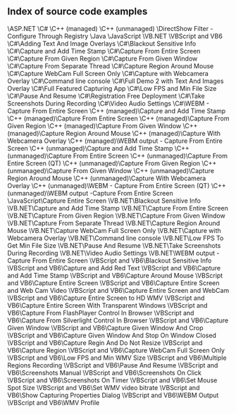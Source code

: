## Index of source code examples


\ASP.NET
\C#
\C++ (managed)
\C++ (unmanaged)
\DirectShow Filter - Configure Through Registry
\Java
\JavaScript
\VB.NET
\VBScript and VB6
\C#\Adding Text And Image Overlays
\C#\Blackout Sensitive Info
\C#\Capture and Add Time Stamp
\C#\Capture From Entire Screen
\C#\Capture From Given Region
\C#\Capture From Given Window
\C#\Capture From Separate Thread
\C#\Capture Region Around Mouse
\C#\Capture WebCam Full Screen Only
\C#\Capture with Webcamera Overlay
\C#\Command line console
\C#\Full Demo 2 with Text And Images Overlay
\C#\Full Featured Capturing App
\C#\Low FPS and Min File Size
\C#\Pause And Resume
\C#\Registration Free Deployment
\C#\Take Screenshots During Recording
\C#\Video Audio Settings
\C#\WEBM - Capture From Entire Screen
\C++ (managed)\Capture and Add Time Stamp
\C++ (managed)\Capture From Entire Screen
\C++ (managed)\Capture From Given Region
\C++ (managed)\Capture From Given Window
\C++ (managed)\Capture Region Around Mouse
\C++ (managed)\Capture With Webcamera Overlay
\C++ (managed)\WEBM output - Capture From Entire Screen
\C++ (unmanaged)\Capture and Add Time Stamp
\C++ (unmanaged)\Capture From Entire Screen
\C++ (unmanaged)\Capture From Entire Screen (QT)
\C++ (unmanaged)\Capture From Given Region
\C++ (unmanaged)\Capture From Given Window
\C++ (unmanaged)\Capture Region Around Mouse
\C++ (unmanaged)\Capture With Webcamera Overlay
\C++ (unmanaged)\WEBM - Capture From Entire Screen (QT)
\C++ (unmanaged)\WEBM output -Capture From Entire Screen
\JavaScript\Capture Entire Screen
\VB.NET\Blackout Sensitive Info
\VB.NET\Capture and Add Time Stamp
\VB.NET\Capture From Entire Screen
\VB.NET\Capture From Given Region
\VB.NET\Capture From Given Window
\VB.NET\Capture From Separate Thread
\VB.NET\Capture Region Around Mouse
\VB.NET\Capture WebCam Full Screen Only
\VB.NET\Capture with Webcamera Overlay
\VB.NET\Command line console
\VB.NET\Low FPS To Get Min File Size
\VB.NET\Pause And Resume
\VB.NET\Take Screenshots During Recording
\VB.NET\Video Audio Settings
\VB.NET\WEBM output - Capture From Entire Screen
\VBScript and VB6\Blackout Sensitive Info
\VBScript and VB6\Capture and Add Red Text
\VBScript and VB6\Capture and Add Time Stamp
\VBScript and VB6\Capture Around Mouse
\VBScript and VB6\Capture Entire Screen
\VBScript and VB6\Capture Entire Screen and Web Cam Video
\VBScript and VB6\Capture Entire Screen and WebCam
\VBScript and VB6\Capture Entire Screen to HD WMV
\VBScript and VB6\Capture Entire Screen With Transparent Windows
\VBScript and VB6\Capture From FlashPlayer Control In Browser
\VBScript and VB6\Capture From Silverlight Control In Browser
\VBScript and VB6\Capture Given Window
\VBScript and VB6\Capture Given Window And Crop
\VBScript and VB6\Capture Given Window And Stop On Window Closed
\VBScript and VB6\Capture Regin And Do Not Resize
\VBScript and VB6\Capture Region
\VBScript and VB6\Capture WebCam Full Screen Only
\VBScript and VB6\Low FPS and Min WMV Size
\VBScript and VB6\Multiple Regions Recording
\VBScript and VB6\Pause And Resume
\VBScript and VB6\Screenshots Manual
\VBScript and VB6\Screenshots On Click
\VBScript and VB6\Screenshots On Timer
\VBScript and VB6\Set Mouse Spot Size
\VBScript and VB6\Set WMV video bitrate
\VBScript and VB6\Show Capturing Properties Dialog
\VBScript and VB6\WEBM Output
\VBScript and VB6\WMV Profile
